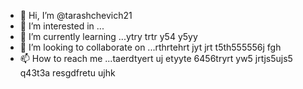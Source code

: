 - 👋 Hi, I’m @tarashchevich21
- 👀 I’m interested in ...
- 🌱 I’m currently learning ...ytry trtr y54 y5yy
- 💞️ I’m looking to collaborate on ...rthrtehrt jyt jrt t5th555556j fgh
- 📫 How to reach me ...taerdtyert uj etyyte 6456tryrt yw5 jrtjs5ujs5 
 q43t3a resgdfretu ujhk 
<!---dtyj tyou
tarashchevich21/tarashchevich21 is a ✨ special ✨ repository because its `README.md` (this file) appears on your GitHub profile.
You can click the Preview link to take a look at your changes.
--->
